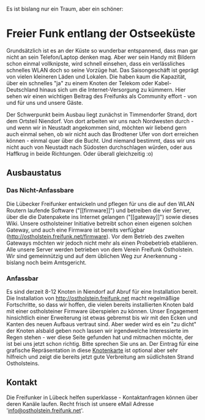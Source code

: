 Es ist bislang nur ein Traum, aber ein schöner:
# Freier Funk entlang der Ostseeküste

Grundsätzlich ist es an der Küste so wunderbar entspannend, dass man gar nicht an sein Telefon/Laptop denken mag. Aber wer sein Handy mit Bildern schon einmal vollknipste, wird schnell einsehen, dass ein verlässliches schnelles WLAN doch so seine Vorzüge hat. Das Saisongeschäft ist geprägt von vielen kleineren Läden und Lokalen. Die haben kaum die Kapazität, über ein schnelles "ja" zu einem Knoten der Telekom oder Kabel-Deutschland hinaus sich um die Internet-Versorgung zu kümmern. Hier sehen wir einen wichtigen Beitrag des Freifunks als Community effort - von und für uns und unsere Gäste.

Der Schwerpunkt beim Ausbau liegt zunächst in Timmendorfer Strand, dort dem Ortsteil Niendorf. Von dort arbeiten wir uns nach Nordwesten durch - und wenn wir in Neustadt angekommen sind, möchten wir liebend gern auch einmal sehen, ob wir nicht auch das Brodtener Ufer von dort erreichen können - einmal quer über die Bucht. Und niemand bestimmt, dass wir uns nicht auch von Neustadt nach Südosten durchschlagen würden, oder aus Haffkrug in beide Richtungen. Oder überall gleichzeitig :o)

## Ausbaustatus

### Das Nicht-Anfassbare

Die Lübecker Freifunker entwickeln und pflegen für uns die auf den WLAN Routern laufende Software ("[[firmware]]")  und betreiben die vier Server, über die die Datenpakete ins Internet gelangen ("[[gateway]]") sowie dieses Wiki. Unsere ostholsteiner Initiative betreibt schon einen eigenen solchen Gateway, und auch eine Firmware ist bereits verfügbar (http://ostholstein.freifunk.net/firmware). Vor dem Betrieb des zweiten Gateways möchten wir jedoch nicht mehr als einen Probebetrieb etablieren. Alle unsere Server werden betrieben von dem Verein Freifunk Ostholstein. Wir sind gemeinnützig und auf dem üblichen Weg zur Anerkennung - bislang noch beim Amtsgericht.

### Anfassbar

Es sind derzeit 8-12 Knoten in Niendorf auf Abruf für eine Installation bereit. Die Installation von http://ostholstein.freifunk.net macht regelmäßige Fortschritte, so dass wir hoffen, die vielen bereits installierten Knoten bald mit einer ostholsteiner Firmware überspielen zu können. Unser Engagement hinsichtlich einer Erweiterung ist etwas gebremst bis wir mit den Ecken und Kanten des neuen Aufbaus vertraut sind. Aber weder wird es ein "zu dicht"  der Knoten alsbald geben noch lassen wir irgendwelche Interessierte im Regen stehen - wer diese Seite gefunden hat und mitmachen möchte, der ist bei uns jetzt schon richtig. Bitte sprechen Sie uns an. Der Eintrag für eine grafische Repräsentation in diese [Knotenkarte](http://luebeck.freifunk.net/map/geomap.html) ist optional aber sehr hilfreich und zeigt die bereits jetzt gute Verbreitung am südlichsten Strand Ostholsteins.

## Kontakt

Die Freifunker in Lübeck helfen superklasse - Kontaktanfragen können über deren Kanäle laufen. Recht frisch ist unsere eMail Adresse 'info@ostholstein.freifunk.net'.




